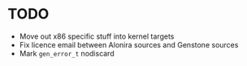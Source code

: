 # TODO

- Move out x86 specific stuff into kernel targets
- Fix licence email between Alonira sources and Genstone sources
- Mark `gen_error_t` nodiscard
